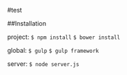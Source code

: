 #test

##Installation

project:
`$ npm install`
`$ bower install`

global:
`$ gulp`
`$ gulp framework`

server:
`$ node server.js`
